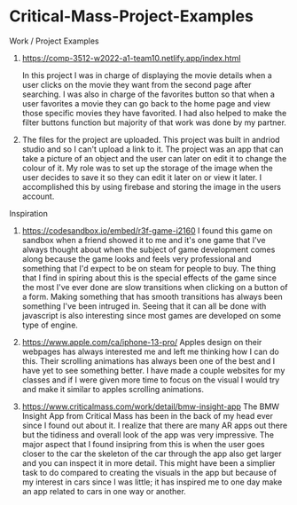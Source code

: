 # Critical-Mass-Project-Examples

Work / Project Examples

1.  https://comp-3512-w2022-a1-team10.netlify.app/index.html
    
    In this project I was in charge of displaying the movie details when a user clicks on the movie they want from the second page after searching. I was also in charge     of the favorites button so that when a user favorites a movie they can go back to the home page and view those specific movies they have favorited. I had also helped     to make the filter buttons function but majority of that work was done by my partner.
    
2.  The files for the project are uploaded. This project was built in andriod studio and so I can't upload a link to it. The project was an app that can take a picture       of an object and the user can later on edit it to change the colour of it. My role was to set up the storage of the image when the user decides to save it so they       can edit it later on or view it later. I accomplished this by using firebase and storing the image in the users account.

Inspiration

1. https://codesandbox.io/embed/r3f-game-i2160
   I found this game on sandbox when a friend showed it to me and it's one game that I've always thought about when the subject of game development comes along because      the game looks and feels very professional and something that I'd expect to be on steam for people to buy. The thing that I find in spiring about this is the special    effects of the game since the most I've ever done are slow transitions when clicking on a button of a form. Making something that has smooth transitions has always      been something I've been intruged in. Seeing that it can all be done with javascript is also interesting since most games are developed on some type of engine.
   
2. https://www.apple.com/ca/iphone-13-pro/
   Apples design on their webpages has always interested me and left me thinking how I can do this. Their scrolling animations has always been one of the best and I have    yet to see something better. I have made a couple websites for my classes and if I were given more time to focus on the visual I would try and make it similar to        apples scrolling animations.
  
3. https://www.criticalmass.com/work/detail/bmw-insight-app
   The BMW Insight App from Critical Mass has been in the back of my head ever since I found out about it. I realize that there are many AR apps out there but the tidiness and overall look of the app was very impressive. The major aspect that I found insipring from this is when the user goes closer to the car the skeleton of the car through the app also get larger and you can inspect it in more detail. This might have been a simplier task to do compared to creating the visuals in the app but because of my interest in cars since I was little; it has inspired me to one day make an app related to cars in one way or another.
